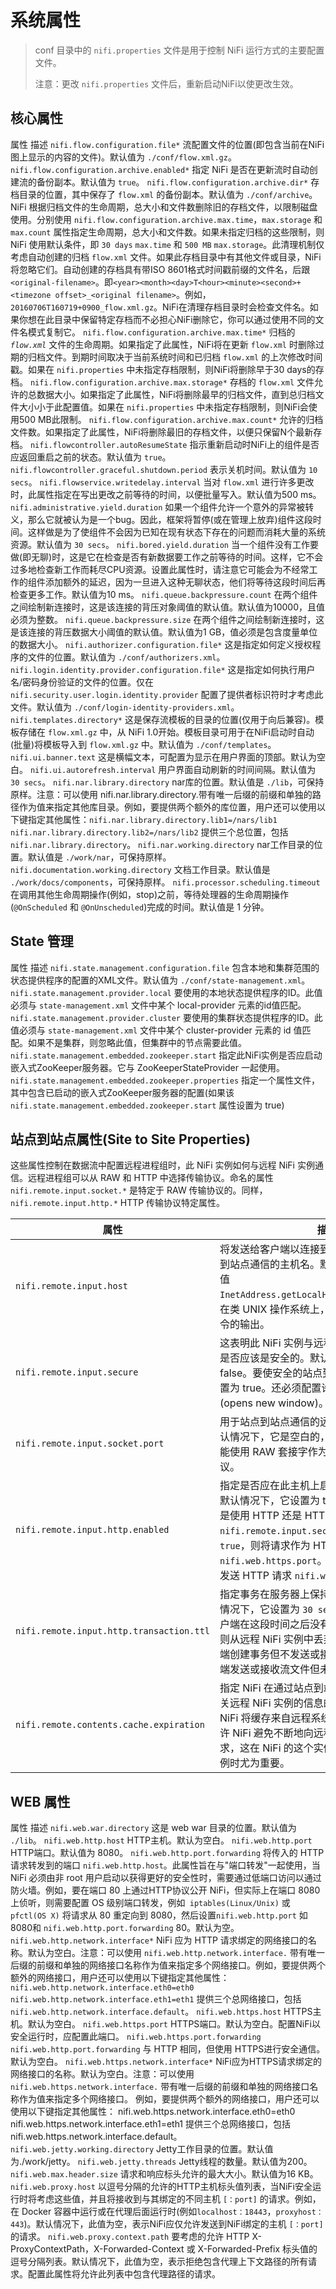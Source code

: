 # 系统属性

> conf 目录中的 `nifi.properties` 文件是用于控制 NiFi 运行方式的主要配置文件。
>
> 注意：更改 `nifi.properties` 文件后，重新启动NiFi以使更改生效。

## 核心属性

属性 描述
`nifi.flow.configuration.file*` 流配置文件的位置(即包含当前在NiFi图上显示的内容的文件)。默认值为 `./conf/flow.xml.gz`。
`nifi.flow.configuration.archive.enabled*` 指定 NiFi 是否在更新流时自动创建流的备份副本。默认值为 `true`。
`nifi.flow.configuration.archive.dir*` 存档目录的位置，其中保存了 `flow.xml` 的备份副本。默认值为 `./conf/archive`。NiFi 根据归档文件的生命周期，总大小和文件数删除旧的存档文件，以限制磁盘使用。分别使用 `nifi.flow.configuration.archive.max.time`，`max.storage` 和 `max.count` 属性指定生命周期，总大小和文件数。如果未指定归档的这些限制，则 NiFi 使用默认条件，即 `30 days` `max.time` 和 `500 MB` `max.storage`。此清理机制仅考虑自动创建的归档 `flow.xml` 文件。如果此存档目录中有其他文件或目录，NiFi 将忽略它们。自动创建的存档具有带ISO 8601格式时间戳前缀的文件名，后跟`<original-filename>`。即`<year><month><day>T<hour><minute><second>+<timezone offset>_<original filename>`。例如，`20160706T160719+0900_flow.xml.gz`。NiFi在清理存档目录时会检查文件名。如果你想在此目录中保留特定存档而不必担心NiFi删除它，你可以通过使用不同的文件名模式复制它。
`nifi.flow.configuration.archive.max.time*` 归档的 _`flow.xml`_ 文件的生命周期。如果指定了此属性，NiFi将在更新 `flow.xml` 时删除过期的归档文件。到期时间取决于当前系统时间和已归档 `flow.xml` 的上次修改时间戳。如果在 `nifi.properties` 中未指定存档限制，则NiFi将删除早于30 days的存档。
`nifi.flow.configuration.archive.max.storage*` 存档的 `flow.xml` 文件允许的总数据大小。如果指定了此属性，NiFi将删除最早的归档文件，直到总归档文件大小小于此配置值。如果在 `nifi.properties` 中未指定存档限制，则NiFi会使用500 MB此限制。
`nifi.flow.configuration.archive.max.count*` 允许的归档文件数。如果指定了此属性，NiFi将删除最旧的存档文件，以便只保留N个最新存档。
`nifi.flowcontroller.autoResumeState` 指示重新启动时NiFi上的组件是否应返回重启之前的状态。默认值为 `true`。
`nifi.flowcontroller.graceful.shutdown.period` 表示关机时间。默认值为 `10 secs`。
`nifi.flowservice.writedelay.interval` 当对 `flow.xml` 进行许多更改时，此属性指定在写出更改之前等待的时间，以便批量写入。默认值为500 ms。
`nifi.administrative.yield.duration` 如果一个组件允许一个意外的异常被转义，那么它就被认为是一个bug。因此，框架将暂停(或在管理上放弃)组件这段时间。这样做是为了使组件不会因为已知在现有状态下存在的问题而消耗大量的系统资源。默认值为 `30 secs`。
`nifi.bored.yield.duration` 当一个组件没有工作要做(即无聊)时，这是它在检查是否有新数据要工作之前等待的时间。这样，它不会过多地检查新工作而耗尽CPU资源。设置此属性时，请注意它可能会为不经常工作的组件添加额外的延迟，因为一旦进入这种无聊状态，他们将等待这段时间后再检查更多工作。默认值为10 ms。
`nifi.queue.backpressure.count` 在两个组件之间绘制新连接时，这是该连接的背压对象阈值的默认值。默认值为10000，且值必须为整数。
`nifi.queue.backpressure.size` 在两个组件之间绘制新连接时，这是该连接的背压数据大小阈值的默认值。默认值为1 GB，值必须是包含度量单位的数据大小。
`nifi.authorizer.configuration.file*` 这是指定如何定义授权程序的文件的位置。默认值为 `./conf/authorizers.xml`。
`nifi.login.identity.provider.configuration.file*` 这是指定如何执行用户名/密码身份验证的文件的位置。仅在 `nifi.security.user.login.identity.provider` 配置了提供者标识符时才考虑此文件。默认值为 `./conf/login-identity-providers.xml`。
`nifi.templates.directory*` 这是保存流模板的目录的位置(仅用于向后兼容)。模板存储在 `flow.xml.gz` 中，从 NiFi 1.0开始。模板目录可用于在NiFi启动时自动(批量)将模板导入到 `flow.xml.gz` 中。默认值为 `./conf/templates`。
`nifi.ui.banner.text` 这是横幅文本，可配置为显示在用户界面的顶部。默认为空白。
`nifi.ui.autorefresh.interval` 用户界面自动刷新的时间间隔。默认值为 `30 secs`。
`nifi.nar.library.directory` nar库的位置。默认值是 `./lib`，可保持原样。注意：可以使用 nifi.nar.library.directory.带有唯一后缀的前缀和单独的路径作为值来指定其他库目录。例如，要提供两个额外的库位置，用户还可以使用以下键指定其他属性：`nifi.nar.library.directory.lib1=/nars/lib1` `nifi.nar.library.directory.lib2=/nars/lib2` 提供三个总位置，包括 `nifi.nar.library.directory`。
`nifi.nar.working.directory` nar工作目录的位置。默认值是 `./work/nar`，可保持原样。
`nifi.documentation.working.directory` 文档工作目录。默认值是 `./work/docs/components`，可保持原样。
`nifi.processor.scheduling.timeout` 在调用其他生命周期操作(例如，stop)之前，等待处理器的生命周期操作(`@OnScheduled` 和 `@OnUnscheduled`)完成的时间。默认值是 1 分钟。

## State 管理

属性 描述
`nifi.state.management.configuration.file` 包含本地和集群范围的状态提供程序的配置的XML文件。默认值为 `./conf/state-management.xml`。
`nifi.state.management.provider.local` 要使用的本地状态提供程序的ID。此值必须与 `state-management.xml` 文件中某个 local-provider 元素的id值匹配。
`nifi.state.management.provider.cluster` 要使用的集群状态提供程序的ID。此值必须与 `state-management.xml` 文件中某个 cluster-provider 元素的 id 值匹配。如果不是集群，则忽略此值，但集群中的节点需要此值。
`nifi.state.management.embedded.zookeeper.start` 指定此NiFi实例是否应启动嵌入式ZooKeeper服务器。它与 ZooKeeperStateProvider 一起使用。
`nifi.state.management.embedded.zookeeper.properties` 指定一个属性文件，其中包含已启动的嵌入式ZooKeeper服务器的配置(如果该 `nifi.state.management.embedded.zookeeper.start` 属性设置为 true)

## 站点到站点属性(Site to Site Properties)

这些属性控制在数据流中配置远程进程组时，此 NiFi 实例如何与远程 NiFi 实例通信。远程进程组可以从 RAW 和 HTTP 中选择传输协议。命名的属性 `nifi.remote.input.socket.*` 是特定于 RAW 传输协议的。同样，`nifi.remote.input.http.*` HTTP 传输协议特定属性。

|属性| 描述|
|---------|------------------|
|`nifi.remote.input.host`| 将发送给客户端以连接到此 NiFi 实例以进行站点到站点通信的主机名。默认情况下，它是来自的值 `InetAddress.getLocalHost().getHostName()`。在类 UNIX 操作系统上，这通常是 hostname 命令的输出。|
|`nifi.remote.input.secure`| 这表明此 NiFi 实例与远程 NiFi 实例之间的通信是否应该是安全的。默认情况下，它设置为 false。要使安全的站点到站点工作，请将属性设置为 true。还必须配置许多其他安全属性 (opens new window)。|
|`nifi.remote.input.socket.port`| 用于站点到站点通信的远程输入套接字端口。默认情况下，它是空白的，但它必须具有一个值才能使用 RAW 套接字作为站点到站点的传输协议。|
|`nifi.remote.input.http.enabled`| 指定是否应在此主机上启用 HTTP 站点到站点。默认情况下，它设置为 true。站点到站点客户端是使用 HTTP 还是 HTTPS 取决于 `nifi.remote.input.secure`。如果设置为 `true`，则将请求作为 HTTPS 发送到 `nifi.web.https.port`。如果设置为 `false`，则发送 HTTP 请求 `nifi.web.http.port`。| 
|`nifi.remote.input.http.transaction.ttl` | 指定事务在服务器上保持活动状态的时间。默认情况下，它设置为 `30 secs`。如果站点到站点客户端在这段时间之后没有继续进行下一个操作，则从远程 NiFi 实例中丢弃该事务。例如，当客户端创建事务但不发送或接收流文件时，或者客户端发送或接收流文件但未确认该事务时。|
|`nifi.remote.contents.cache.expiration` | 指定 NiFi 在通过站点到站点进行通信时应缓存有关远程 NiFi 实例的信息的时间。默认情况下，NiFi 将缓存来自远程系统的响应 `30 secs`。这允许 NiFi 避免不断地向远程系统发出 HTTP 请求，这在 NiFi 的这个实例具有许多远程进程组实例时尤为重要。|

## WEB 属性

属性 描述
`nifi.web.war.directory` 这是 web war 目录的位置。默认值为 `./lib`。
`nifi.web.http.host` HTTP主机。默认为空白。
`nifi.web.http.port` HTTP端口。默认值为 8080。
`nifi.web.http.port.forwarding` 将传入的 HTTP 请求转发到的端口 `nifi.web.http.host`。此属性旨在与"端口转发"一起使用，当 NiFi 必须由非 root 用户启动以获得更好的安全性时，需要通过低端口访问以通过防火墙。例如，要在端口 80 上通过HTTP协议公开 NiFi，但实际上在端口 8080 上侦听，则需要配置 OS 级别端口转发，例如` iptables(Linux/Unix)` 或 `pfctl(OS X)` 将请求从 80 重定向到 8080，然后设置`nifi.web.http.port` 如 8080和 `nifi.web.http.port.forwarding` 80。默认为空。
`nifi.web.http.network.interface*` NiFi 应为 HTTP 请求绑定的网络接口的名称。默认为空白。注意：可以使用 `nifi.web.http.network.interface.` 带有唯一后缀的前缀和单独的网络接口名称作为值来指定多个网络接口。例如，要提供两个额外的网络接口，用户还可以使用以下键指定其他属性：
`nifi.web.http.network.interface.eth0=eth0`
`nifi.web.http.network.interface.eth1=eth1` 提供三个总网络接口，包括 `nifi.web.http.network.interface.default`。
`nifi.web.https.host` HTTPS主机。默认为空白。
`nifi.web.https.port` HTTPS端口。默认为空白。配置NiFi以安全运行时，应配置此端口。
`nifi.web.https.port.forwarding` `nifi.web.http.port.forwarding` 与 HTTP 相同，但使用 HTTPS进行安全通信。默认为空白。
`nifi.web.https.network.interface*` NiFi应为HTTPS请求绑定的网络接口的名称。默认为空白。注意：可以使用 `nifi.web.https.network.interface.` 带有唯一后缀的前缀和单独的网络接口名称作为值来指定多个网络接口。 例如，要提供两个额外的网络接口，用户还可以使用以下键指定其他属性：
nifi.web.https.network.interface.eth0=eth0
nifi.web.https.network.interface.eth1=eth1 提供三个总网络接口，包括nifi.web.https.network.interface.default。
`nifi.web.jetty.working.directory` Jetty工作目录的位置。默认值为./work/jetty。
`nifi.web.jetty.threads` Jetty线程的数量。默认值为200。
`nifi.web.max.header.size` 请求和响应标头允许的最大大小。默认值为16 KB。
`nifi.web.proxy.host` 以逗号分隔的允许的HTTP主机标头值列表，当NiFi安全运行时将考虑这些值，并且将接收到与其绑定的不同主机 `[：port]` 的请求。例如，在 Docker 容器中运行或在代理后面运行时(例如`localhost：18443`，`proxyhost：443`)。默认情况下，此值为空，表示NiFi应仅允许发送到NiFi绑定的主机 `[：port]` 的请求。
`nifi.web.proxy.context.path` 要考虑的允许 HTTP X-ProxyContextPath，X-Forwarded-Context 或 X-Forwarded-Prefix 标头值的逗号分隔列表。默认情况下，此值为空，表示拒绝包含代理上下文路径的所有请求。配置此属性将允许此列表中包含代理路径的请求。